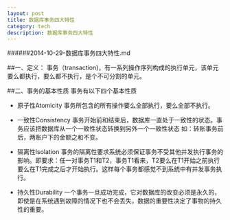 ```yaml
---
layout: post
title: 数据库事务四大特性
category: tech
description: 数据库事务四大特性
---
```

######2014-10-29-数据库事务四大特性.md

##一、定义：
事务（transaction)，有一系列操作序列构成的执行单元，该单元要么都执行，要么都不执行，是个不可分割的单元。

##二、事务的基本性质
事务有以下四个基本性质

* 原子性Atomicity
    事务所包含的所有操作要么全部执行，要么全部不执行。

* 一致性Consistency
    事务开始前和结束后，数据库一直处于一致性的状态。事务应该把数据库从一个一致性状态转换到另外一个一致性状态
    如：转账事务前后，两账户下的金额之和不变。

* 隔离性Isolation
    事务的隔离性要求系统必须保证事务不受其他并发执行事务的影响。即要求：任一对事务T1和T2，事务T1看来，T2要么在T1开始之前执行要么在T1完成之后才开始执行。这样每个事务都感觉不到系统中有并发事务执行。

* 持久性Durability
    一个事务一旦成功完成，它对数据库的改变必须是永久的，即使是在系统遇到故障的情况下也不会丢失，数据的重要性决定了事物的持久性的重要。